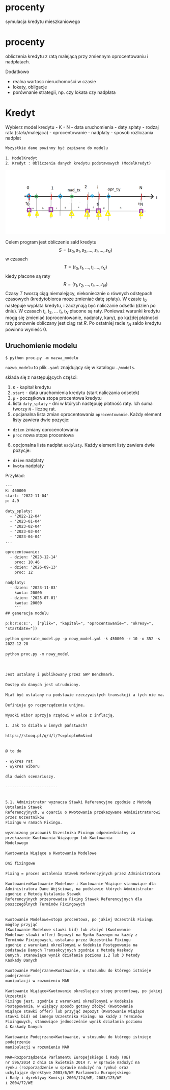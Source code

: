 # procenty
symulacja kredytu mieszkaniowego

# procenty

obliczenia kredytu z ratą malejącą przy zmiennym oprocentowaniu i nadpłatach.

Dodatkowo
 - realna wartosc nieruchomości w czasie
 - lokaty, obligacje
 - porównanie strategii, np. czy lokata czy nadpłata

 # Kredyt

 Wybierz model kredytu
    - K
    - N
    - data uruchomienia
    - daty spłaty
    - rodzaj rata (stała/malejąca)
    - oprocentowanie
    - nadplaty
    - sposob rozliczania nadplat


    Wszystkie dane powinny być zapisane do modelu

    1. ModelKredyt
    2. Kredyt : Obliczenia danych kredytu podstawowych (ModelKredyt) 

  ![alt text](docs_img/rys1.png)

Celem program jest obliczenie sald kredytu $$S = (s_0, s_1, s_2, ..., s_i, ..., s_N)$$  w czasach $$T = (t_0, t_1, ..., t_i, ..., t_N)$$ kiedy płacone są raty $$R = (r_1, r_2, ..., r_i, ..., r_N)$$
Czasy $T$ tworzą ciąg niemalejący, niekoniecznie o równych odstępach czasowych (kredytobiorca może zmieniać datę spłaty).
W czasie $t_0$ następuje wypłata kredytu, i zaczynają być naliczanie odsetki (dzień po dniu). W czasach $t_i$, $t_2$, ... $t_i$, $t_N$ płacone są raty. Ponieważ warunki kredytu mogą się zmieniać (oprocentowanie, nadpłaty, kary), po każdej płatności raty ponownie obliczany jest ciąg rat $R$. Po ostatniej racie $r_N$ saldo kredytu powinno wynieść $0$.

## Uruchomienie modelu

```
$ python proc.py -m nazwa_modelu
```

`nazwa_modelu` to plik `.yaml` znajdujący się w katalogu `./models`.
 
 składa się z następujących części:

 1. `K` - kapitał kredytu
 2. `start` - data uruchomienia kredytu (start naliczania odsetek)
 3. `p` - początkowa stopa procentowa kredytu
 4. lista `daty_splaty` - dni w których następuję płatność raty. Ich suma tworzy `N` - liczbę rat.
 5. opcjanalna lista zmian oprocentowania `oprocentowanie`. Każdy element listy zawiera dwie pozycje:
  - `dzien` zmiany oprocenotowania
  - `proc` nowa stopa procentowa
 6. opcjonalna lista nadpłat `nadplaty`. Każdy element listy zawiera dwie pozycje:
  - `dzien` nadpłaty
  - `kwota` nadpłaty

Przykład:
```
---
K: 460000
start: '2022-11-04'
p: 4.9

daty_splaty:
  - '2022-12-04'
  - '2023-01-04'
  - '2023-02-04'
  - '2023-03-04'
  - '2023-04-04'
...

oprocentowanie:
  - dzien: '2023-12-14'
    proc: 10.46
  - dzien: '2026-09-13'
    proc: 12

nadplaty:
  - dzien: '2023-11-03'
    kwota: 20000
  - dzien: '2025-07-01'
    kwota: 20000
    ```
## generacja modelu

p:k:r:o:s:',  ["plik=", "kapital=", "oprocentowanie=", "okresy=", "startdate="])

python generate_model.py -p nowy_model.yml -k 450000 -r 10 -o 352 -s 2022-12-28

python proc.py -m nowy_model



Jest ustalany i publikowany przez GWP Benchmark.

Dostęp do danych jest utrudniony.

Miał być ustalany na podstawie rzeczywistych transakcji a tych nie ma.

Definiuje go rozporządzenie unijne.

Wysoki Wibor sprzyja rządowi w walce z inflacją.

1. Jak to działa w innych państwach?

https://stooq.pl/q/d/l/?s=plopln6m&i=d


@ to do

- wykres rat
- wykres wiboru

dla dwóch scenariuszy.

-----------------------


5.1. Administrator wyznacza Stawki Referencyjne zgodnie z Metodą Ustalania Stawek
Referencyjnych, w oparciu o Kwotowania przekazywane Administratorowi przez Uczestników
Fixingu w ramach Fixingu.

wyznaczony pracownik Uczestnika Fixingu odpowiedzialny za
przekazanie Kwotowania Wiążącego lub Kwotowania
Modelowego

Kwotowania Wiążące a Kwotowania Modelowe

Dni fixingowe

Fixing = proces ustalenia Stawek Referencyjnych przez Administratora

Kwotowanie=Kwotowanie Modelowe i Kwotowanie Wiążące stanowiące dla
Administratora Dane Wejściowe, na podstawie których Administrator zgodnie z Metodą Ustalania Stawek
Referencyjnych przeprowadza Fixing Stawek Referencyjnych dla
poszczególnych Terminów Fixingowych


Kwotowanie Modelowe=stopa procentowa, po jakiej Uczestnik Fixingu mógłby przyjąć
(Kwotowanie Modelowe stawki bid) lub złożyć (Kwotowanie
Modelowe stawki offer) Depozyt na Rynku Bazowym na każdy z
Terminów Fixingowych, ustalana przez Uczestnika Fixingu
zgodnie z warunkami określonymi w Kodeksie Postępowania na
podstawie Danych Transakcyjnych zgodnie z Metodą Kaskady
Danych, stanowiąca wynik działania poziomu 1,2 lub 3 Metody
Kaskady Danych

Kwotowanie Podejrzane=Kwotowanie, w stosunku do którego istnieje podejrzenie
manipulacji w rozumieniu MAR

Kwotowanie Wiążące=Kwotowanie określające stopę procentową, po jakiej Uczestnik
Fixingu jest, zgodnie z warunkami określonymi w Kodeksie
Postępowania, w wiążący sposób gotowy złożyć (Kwotowanie
Wiążące stawki offer) lub przyjąć Depozyt (Kwotowanie Wiążące
stawki bid) od innego Uczestnika Fixingu na każdy z Terminów
Fixingowych, stanowiące jednocześnie wynik działania poziomu
4 Kaskady Danych

Kwotowanie Podejrzane=Kwotowanie, w stosunku do którego istnieje podejrzenie
manipulacji w rozumieniu MAR 

MAR=Rozporządzenie Parlamentu Europejskiego i Rady (UE)
nr 596/2014 z dnia 16 kwietnia 2014 r. w sprawie nadużyć na
rynku (rozporządzenie w sprawie nadużyć na rynku) oraz
uchylające dyrektywę 2003/6/WE Parlamentu Europejskiego
i Rady i dyrektywy Komisji 2003/124/WE, 2003/125/WE
i 2004/72/WE

